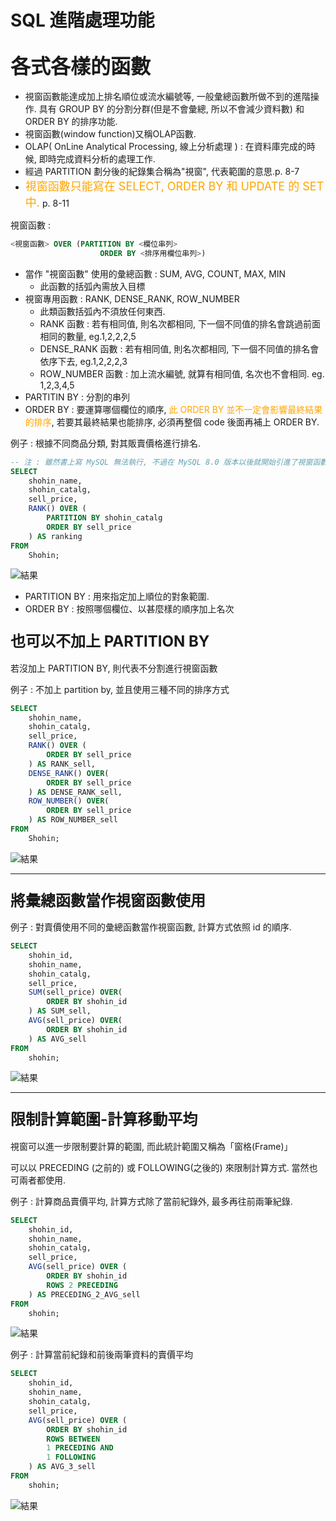 <!-- markdownlint-disable MD033 -->
<!-- markdownlint-disable MD010 -->
<!-- markdownlint-disable MD037 -->

# SQL 進階處理功能

## <font size = 6>各式各樣的函數</font>

* 視窗函數能達成加上排名順位或流水編號等, 一般彙總函數所做不到的進階操作. 具有 GROUP BY 的分割分群(但是不會彙總, 所以不會減少資料數) 和 ORDER BY 的排序功能.
* 視窗函數(window function)又稱OLAP函數.
* OLAP( OnLine Analytical Processing, 線上分析處理 ) : 在資料庫完成的時候, 即時完成資料分析的處理工作.
* 經過 PARTITION 劃分後的紀錄集合稱為"視窗", 代表範圍的意思.p. 8-7
* <font size = 4 color = orange>視窗函數只能寫在 SELECT, ORDER BY 和 UPDATE 的 SET 中.</font> p. 8-11

視窗函數 :

```SQL
<視窗函數> OVER (PARTITION BY <欄位串列>
                    ORDER BY <排序用欄位串列>)
```

* 當作 "視窗函數"  使用的彙總函數 : SUM, AVG, COUNT, MAX, MIN
  * 此函數的括弧內需放入目標
* 視窗專用函數 : RANK, DENSE_RANK, ROW_NUMBER
  * 此類函數括弧內不須放任何東西.
  * RANK 函數 : 若有相同值, 則名次都相同, 下一個不同值的排名會跳過前面相同的數量, eg.1,2,2,2,5
  * DENSE_RANK 函數 : 若有相同值, 則名次都相同, 下一個不同值的排名會依序下去, eg.1,2,2,2,3
  * ROW_NUMBER 函數 : 加上流水編號, 就算有相同值, 名次也不會相同. eg. 1,2,3,4,5
* PARTITIN BY : 分割的串列
* ORDER BY : 要運算哪個欄位的順序, <font color = orange>此 ORDER BY 並不一定會影響最終結果的排序</font>, 若要其最終結果也能排序, 必須再整個 code 後面再補上 ORDER BY.

例子 : 根據不同商品分類, 對其販賣價格進行排名.

```SQL
-- 注 : 雖然書上寫 MySQL 無法執行, 不過在 MySQL 8.0 版本以後就開始引進了視窗函數.
SELECT
    shohin_name,
    shohin_catalg,
    sell_price,
    RANK() OVER (
        PARTITION BY shohin_catalg
        ORDER BY sell_price
    ) AS ranking
FROM
    Shohin;
```

![結果](https://imgur.com/aNOb9BC.jpg)

* PARTITION BY : 用來指定加上順位的對象範圍.
* ORDER BY : 按照哪個欄位、以甚麼樣的順序加上名次

### <font size = 5>也可以不加上 PARTITION BY</font>

若沒加上 PARTITION BY, 則代表不分割進行視窗函數

例子 : 不加上 partition by, 並且使用三種不同的排序方式

```SQL
SELECT
    shohin_name,
    shohin_catalg,
    sell_price,
    RANK() OVER (
        ORDER BY sell_price
    ) AS RANK_sell,
    DENSE_RANK() OVER(
        ORDER BY sell_price
    ) AS DENSE_RANK_sell,
    ROW_NUMBER() OVER(
        ORDER BY sell_price
    ) AS ROW_NUMBER_sell
FROM
    Shohin;
```

![結果](https://imgur.com/NQ2NzEz.jpg)

---

### <font size = 5> 將彙總函數當作視窗函數使用</font>

例子 : 對賣價使用不同的彙總函數當作視窗函數, 計算方式依照 id 的順序.

```SQL
SELECT
    shohin_id,
    shohin_name,
    shohin_catalg,
    sell_price,
    SUM(sell_price) OVER(
        ORDER BY shohin_id
    ) AS SUM_sell,
    AVG(sell_price) OVER(
        ORDER BY shohin_id
    ) AS AVG_sell
FROM
    shohin;
```

![結果](https://imgur.com/wVAuV2v.jpg)

---

### <font size = 5> 限制計算範圍-計算移動平均 </font>

視窗可以進一步限制要計算的範圍, 而此統計範圍又稱為「窗格(Frame)」

可以以 PRECEDING (之前的) 或 FOLLOWING(之後的) 來限制計算方式. 當然也可兩者都使用.

例子 : 計算商品賣價平均, 計算方式除了當前紀錄外, 最多再往前兩筆紀錄.

```SQL
SELECT
    shohin_id,
    shohin_name,
    shohin_catalg,
    sell_price,
    AVG(sell_price) OVER (
        ORDER BY shohin_id
        ROWS 2 PRECEDING
    ) AS PRECEDING_2_AVG_sell
FROM
    shohin;
```

![結果](https://imgur.com/Gj1O4w1.jpg)

例子 : 計算當前紀錄和前後兩筆資料的賣價平均

```SQL
SELECT
    shohin_id,
    shohin_name,
    shohin_catalg,
    sell_price,
    AVG(sell_price) OVER (
        ORDER BY shohin_id
        ROWS BETWEEN 
        1 PRECEDING AND
        1 FOLLOWING
    ) AS AVG_3_sell
FROM
    shohin;
```

![結果](https://imgur.com/lRcKKN7.jpg)
